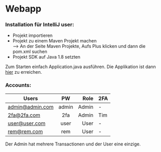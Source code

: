 # Webapp

### Installation für IntelliJ user:  
- Projekt importieren
- Projekt zu einem Maven Projekt machen  
  --> An der Seite Maven Projekte, Aufs Plus klicken und dann die pom.xml suchen
- Projekt SDK auf Java 1.8 setzten

Zum Starten einfach Application.java ausführen.
Die Applikation ist dann [hier](http://localhost:8081/login) zu erreichen.


### Accounts:  
| Users          | PW       | Role  | 2FA |
| -------------- |:--------:| -----:| --- |
|admin@admin.com | admin    | Admin | -   |
|2fa@2fa.com     | 2fa      | Admin | Tim |
|user@user.com   | user     | User  | -   |
|rem@rem.com     | rem      | User  | -   |

Der Admin hat mehrere Transactionen und der User eine einzige.
